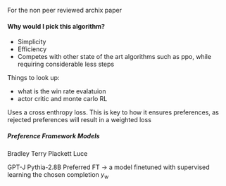 For the non peer reviewed archix paper
#### Why would I pick this algorithm?

- Simplicity
- Efficiency
- Competes with other state of the art algorithms such as ppo, while requiring considerable less steps

Things to look up:
- what is the win rate evalatuion
- actor critic and monte carlo RL

Uses a cross enthropy loss. This is key to how it ensures preferences, as rejected preferences will result in a weighted loss
##### Preference Framework Models

Bradley Terry
Plackett Luce


GPT-J
Pythia-2.8B
Preferred FT -> a model finetuned with supervised learning the chosen completion $y_w$